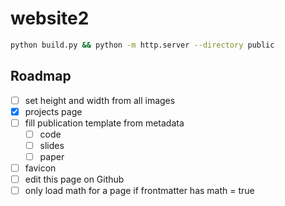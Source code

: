 # website2

```bash
python build.py && python -m http.server --directory public
```

## Roadmap

- [ ] set height and width from all images
- [x] projects page
- [ ] fill publication template from metadata
  - [ ] code
  - [ ] slides
  - [ ] paper
- [ ] favicon
- [ ] edit this page on Github
- [ ] only load math for a page if frontmatter has math = true